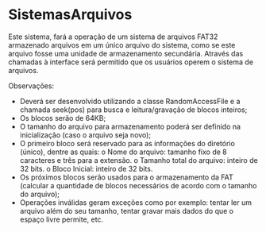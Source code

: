 # SistemasArquivos

Este sistema, fará a operação de um sistema de arquivos
FAT32 armazenado arquivos em um único arquivo do sistema, como se este arquivo fosse uma
unidade de armazenamento secundária. Através das chamadas à interface será permitido que
os usuários operem o sistema de arquivos.

Observações:
- Deverá ser desenvolvido utilizando a classe RandomAccessFile e a chamada seek(pos) para busca e leitura/gravação de blocos inteiros;
- Os blocos serão de 64KB;
- O tamanho do arquivo para armazenamento poderá ser definido na inicialização (caso o arquivo seja novo);
- O primeiro bloco será reservado para as informações do diretório (único), dentre as quais:
o Nome do arquivo: tamanho fixo de 8 caracteres e três para a extensão.
o Tamanho total do arquivo: inteiro de 32 bits.
o Bloco Inicial: inteiro de 32 bits.
- Os próximos blocos serão usados para o armazenamento da FAT (calcular a quantidade de blocos necessários de acordo com o 
tamanho do arquivo);
- Operações inválidas geram exceções como por exemplo: tentar ler um arquivo além
do seu tamanho, tentar gravar mais dados do que o espaço livre permite, etc.

